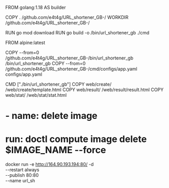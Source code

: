 FROM golang:1.18 AS builder

COPY . /github.com/e4t4g/URL_shortener_GB-/
WORKDIR /github.com/e4t4g/URL_shortener_GB-/

RUN go mod download
RUN go build -o /bin/url_shortener_gb ./cmd

FROM alpine:latest

COPY --from=0 /github.com/e4t4g/URL_shortener_GB-/bin/url_shortener_gb /bin/url_shortener_gb
COPY --from=0 /github.com/e4t4g/URL_shortener_GB-/cmd/configs/app.yaml configs/app.yaml

CMD ["./bin/url_shortener_gb"]
COPY web/create/ /web/create/template.html
COPY web/result/ /web/result/result.html
COPY web/stat/ /web/stat/stat.html


#      - name: delete image
#        run: doctl compute image delete $IMAGE_NAME --force

docker run -e http://164.90.193.194:80/ -d \
--restart always \
--publish 80:80 \
--name url_sh 


